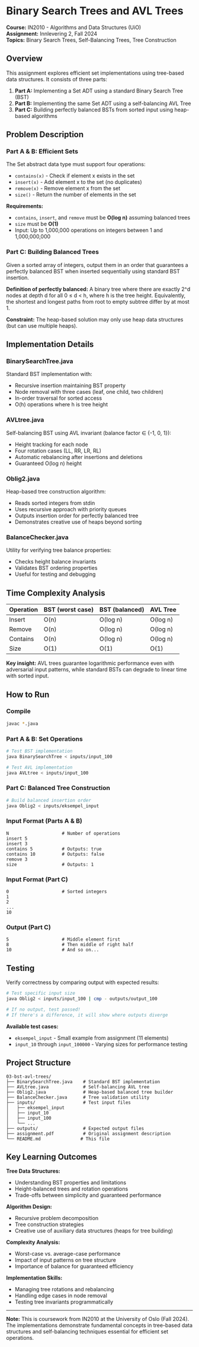 # Binary Search Trees and AVL Trees

**Course:** IN2010 - Algorithms and Data Structures (UiO)  
**Assignment:** Innlevering 2, Fall 2024  
**Topics:** Binary Search Trees, Self-Balancing Trees, Tree Construction

## Overview

This assignment explores efficient set implementations using tree-based data structures. It consists of three parts:

1. **Part A:** Implementing a Set ADT using a standard Binary Search Tree (BST)
2. **Part B:** Implementing the same Set ADT using a self-balancing AVL Tree
3. **Part C:** Building perfectly balanced BSTs from sorted input using heap-based algorithms

## Problem Description

### Part A & B: Efficient Sets

The Set abstract data type must support four operations:
- `contains(x)` - Check if element x exists in the set
- `insert(x)` - Add element x to the set (no duplicates)
- `remove(x)` - Remove element x from the set
- `size()` - Return the number of elements in the set

**Requirements:**
- `contains`, `insert`, and `remove` must be **O(log n)** assuming balanced trees
- `size` must be **O(1)**
- Input: Up to 1,000,000 operations on integers between 1 and 1,000,000,000

### Part C: Building Balanced Trees

Given a sorted array of integers, output them in an order that guarantees a perfectly balanced BST when inserted sequentially using standard BST insertion.

**Definition of perfectly balanced:** A binary tree where there are exactly 2^d nodes at depth d for all 0 ≤ d < h, where h is the tree height. Equivalently, the shortest and longest paths from root to empty subtree differ by at most 1.

**Constraint:** The heap-based solution may only use heap data structures (but can use multiple heaps).

## Implementation Details

### BinarySearchTree.java
Standard BST implementation with:
- Recursive insertion maintaining BST property
- Node removal with three cases (leaf, one child, two children)
- In-order traversal for sorted access
- O(h) operations where h is tree height

### AVLtree.java
Self-balancing BST using AVL invariant (balance factor ∈ {-1, 0, 1}):
- Height tracking for each node
- Four rotation cases (LL, RR, LR, RL)
- Automatic rebalancing after insertions and deletions
- Guaranteed O(log n) height

### Oblig2.java
Heap-based tree construction algorithm:
- Reads sorted integers from stdin
- Uses recursive approach with priority queues
- Outputs insertion order for perfectly balanced tree
- Demonstrates creative use of heaps beyond sorting

### BalanceChecker.java
Utility for verifying tree balance properties:
- Checks height balance invariants
- Validates BST ordering properties
- Useful for testing and debugging

## Time Complexity Analysis

| Operation | BST (worst case) | BST (balanced) | AVL Tree |
|-----------|------------------|----------------|----------|
| Insert    | O(n)            | O(log n)       | O(log n) |
| Remove    | O(n)            | O(log n)       | O(log n) |
| Contains  | O(n)            | O(log n)       | O(log n) |
| Size      | O(1)            | O(1)           | O(1)     |

**Key insight:** AVL trees guarantee logarithmic performance even with adversarial input patterns, while standard BSTs can degrade to linear time with sorted input.

## How to Run

### Compile
```bash
javac *.java
```

### Part A & B: Set Operations
```bash
# Test BST implementation
java BinarySearchTree < inputs/input_100

# Test AVL implementation
java AVLtree < inputs/input_100
```

### Part C: Balanced Tree Construction
```bash
# Build balanced insertion order
java Oblig2 < inputs/eksempel_input
```

### Input Format (Parts A & B)
```
N                    # Number of operations
insert 5
insert 3
contains 5           # Outputs: true
contains 10          # Outputs: false
remove 3
size                 # Outputs: 1
```

### Input Format (Part C)
```
0                    # Sorted integers
1
2
...
10
```

### Output (Part C)
```
5                    # Middle element first
8                    # Then middle of right half
10                   # And so on...
```

## Testing

Verify correctness by comparing output with expected results:

```bash
# Test specific input size
java Oblig2 < inputs/input_100 | cmp - outputs/output_100

# If no output, test passed!
# If there's a difference, it will show where outputs diverge
```

**Available test cases:**
- `eksempel_input` - Small example from assignment (11 elements)
- `input_10` through `input_100000` - Varying sizes for performance testing

## Project Structure

```
03-bst-avl-trees/
├── BinarySearchTree.java    # Standard BST implementation
├── AVLtree.java             # Self-balancing AVL tree
├── Oblig2.java              # Heap-based balanced tree builder
├── BalanceChecker.java      # Tree validation utility
├── inputs/                  # Test input files
│   ├── eksempel_input
│   ├── input_10
│   ├── input_100
│   └── ...
├── outputs/                 # Expected output files
├── assignment.pdf           # Original assignment description
└── README.md               # This file
```

## Key Learning Outcomes

**Tree Data Structures:**
- Understanding BST properties and limitations
- Height-balanced trees and rotation operations
- Trade-offs between simplicity and guaranteed performance

**Algorithm Design:**
- Recursive problem decomposition
- Tree construction strategies
- Creative use of auxiliary data structures (heaps for tree building)

**Complexity Analysis:**
- Worst-case vs. average-case performance
- Impact of input patterns on tree structure
- Importance of balance for guaranteed efficiency

**Implementation Skills:**
- Managing tree rotations and rebalancing
- Handling edge cases in node removal
- Testing tree invariants programmatically

---

**Note:** This is coursework from IN2010 at the University of Oslo (Fall 2024). The implementations demonstrate fundamental concepts in tree-based data structures and self-balancing techniques essential for efficient set operations.